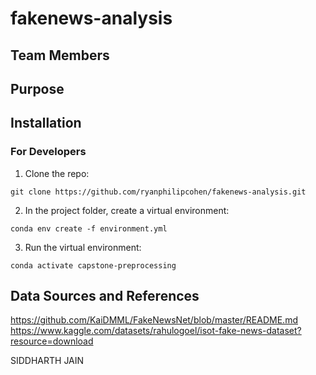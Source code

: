 # fakenews-analysis

## Team Members 

## Purpose

## Installation

### For Developers

1. Clone the repo:

`git clone https://github.com/ryanphilipcohen/fakenews-analysis.git`

2. In the project folder, create a virtual environment:

`conda env create -f environment.yml`

3. Run the virtual environment:

`conda activate capstone-preprocessing`

## Data Sources and References

https://github.com/KaiDMML/FakeNewsNet/blob/master/README.md
https://www.kaggle.com/datasets/rahulogoel/isot-fake-news-dataset?resource=download


SIDDHARTH JAIN